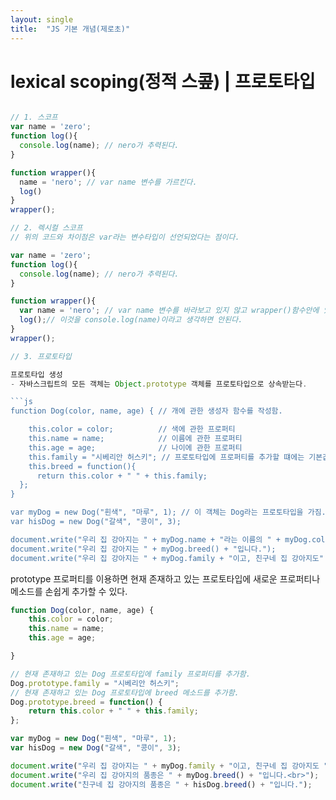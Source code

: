 ```yaml
---
layout: single
title:  "JS 기본 개념(제로초)"
---
```


# lexical scoping(정적 스콮) | 프로토타입

```js

// 1. 스코프
var name = 'zero';
function log(){
  console.log(name); // nero가 추력된다. 
}

function wrapper(){
  name = 'nero'; // var name 변수를 가르킨다.
  log()
}
wrapper();

// 2. 렉시컬 스코프 
// 위의 코드와 차이점은 var라는 변수타입이 선언되었다는 점이다. 

var name = 'zero';
function log(){
  console.log(name); // nero가 추력된다. 
}

function wrapper(){
  var name = 'nero'; // var name 변수를 바라보고 있지 않고 wrapper()함수안에 있는 변수다. 함수 밖을 빠져나오면 name이라는 전역에 존재하면 그 값을 대입시킨다. 
  log();// 이것을 console.log(name)이라고 생각하면 안된다. 
}
wrapper();

// 3. 프로토타입

프로토타입 생성
- 자바스크립트의 모든 객체는 Object.prototype 객체를 프로토타입으로 상속받는다.

```js
function Dog(color, name, age) { // 개에 관한 생성자 함수를 작성함.

    this.color = color;          // 색에 관한 프로퍼티
    this.name = name;            // 이름에 관한 프로퍼티
    this.age = age;              // 나이에 관한 프로퍼티
    this.family = "시베리안 허스키"; // 프로토타입에 프로퍼티를 추가할 떄에는 기본값을 가지게 할 수 있음.
    this.breed = function(){
      return this.color + " " + this.family;
  };
}

var myDog = new Dog("흰색", "마루", 1); // 이 객체는 Dog라는 프로토타입을 가짐.
var hisDog = new Dog("갈색", "콩이", 3);

document.write("우리 집 강아지는 " + myDog.name + "라는 이름의 " + myDog.color + " 털이 매력적인 강아지입니다."); //우리 집 강아지는 마루라는 이름의 흰색 털이 매력적인 강아지입니다.
document.write("우리 집 강아지는 " + myDog.breed() + "입니다.");
document.write("우리 집 강아지는 " + myDog.family + "이고, 친구네 집 강아지도" + hisDog.family + "입니다");

```

prototype 프로퍼티를 이용하면 현재 존재하고 있는 프로토타입에 새로운 프로퍼티나 메소드를 손쉽게 추가할 수 있다.

```js
function Dog(color, name, age) {
    this.color = color;
    this.name = name;
    this.age = age;

}

// 현재 존재하고 있는 Dog 프로토타입에 family 프로퍼티를 추가함.
Dog.prototype.family = "시베리안 허스키";
// 현재 존재하고 있는 Dog 프로토타입에 breed 메소드를 추가함.
Dog.prototype.breed = function() {
    return this.color + " " + this.family;
};

var myDog = new Dog("흰색", "마루", 1);
var hisDog = new Dog("갈색", "콩이", 3);

document.write("우리 집 강아지는 " + myDog.family + "이고, 친구네 집 강아지도 " + hisDog.family + "입니다.");
document.write("우리 집 강아지의 품종은 " + myDog.breed() + "입니다.<br>");
document.write("친구네 집 강아지의 품종은 " + hisDog.breed() + "입니다.");
```





